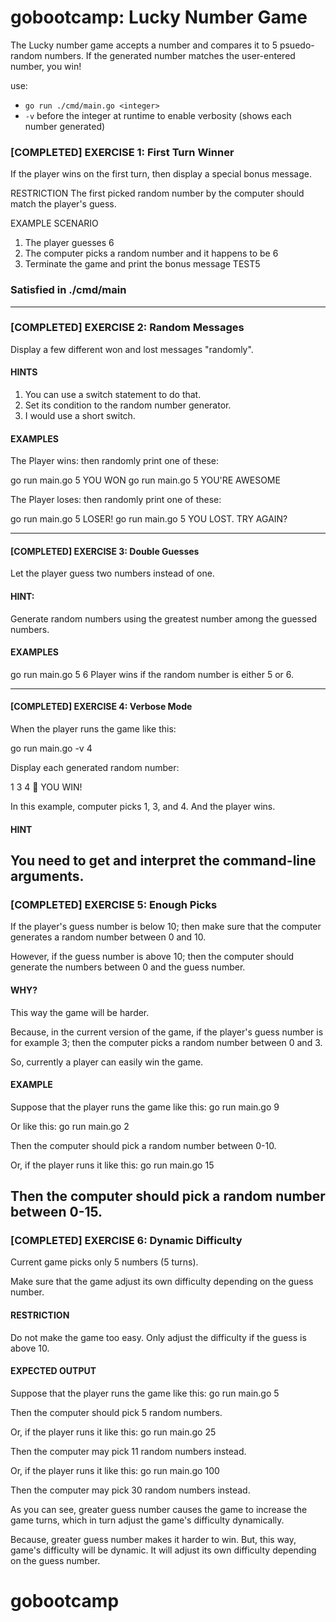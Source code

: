 # gobootcamp: Lucky Number Game

The Lucky number game accepts a number and compares it to 5 psuedo-random numbers. If the generated number matches the user-entered number, you win!

use:
* `go run ./cmd/main.go <integer>`
* `-v` before the integer at runtime to enable verbosity (shows each number generated)

### [COMPLETED] EXERCISE 1: First Turn Winner
If the player wins on the first turn, then display
a special bonus message.

RESTRICTION
The first picked random number by the computer should
match the player's guess.

EXAMPLE SCENARIO
1. The player guesses 6
2. The computer picks a random number and it happens to be 6
3. Terminate the game and print the bonus message
TEST5
 
### Satisfied in ./cmd/main
 
---------------------------------------------------------
### [COMPLETED] EXERCISE 2: Random Messages

Display a few different won and lost messages "randomly".

#### HINTS
1. You can use a switch statement to do that.
2. Set its condition to the random number generator.
3. I would use a short switch.

#### EXAMPLES
The Player wins: then randomly print one of these:

go run main.go 5
   YOU WON
go run main.go 5
   YOU'RE AWESOME

The Player loses: then randomly print one of these:

go run main.go 5
   LOSER!
go run main.go 5
   YOU LOST. TRY AGAIN?

---------------------------------------------------------
#### [COMPLETED] EXERCISE 3: Double Guesses

Let the player guess two numbers instead of one.

#### HINT:
Generate random numbers using the greatest number
among the guessed numbers.

#### EXAMPLES
go run main.go 5 6
Player wins if the random number is either 5 or 6.

---------------------------------------------------------
#### [COMPLETED] EXERCISE 4: Verbose Mode

When the player runs the game like this:

go run main.go -v 4

Display each generated random number:

   1 3 4 🎉  YOU WIN!

In this example, computer picks 1, 3, and 4. And the player wins.

#### HINT
You need to get and interpret the command-line arguments.
---------------------------------------------------------

### [COMPLETED] EXERCISE 5: Enough Picks

If the player's guess number is below 10;
then make sure that the computer generates a random
number between 0 and 10.

However, if the guess number is above 10; then the
computer should generate the numbers
between 0 and the guess number.

#### WHY?
This way the game will be harder.

Because, in the current version of the game, if
the player's guess number is for example 3; then the
computer picks a random number between 0 and 3.

So, currently a player can easily win the game.

#### EXAMPLE
Suppose that the player runs the game like this:
  go run main.go 9

Or like this:
  go run main.go 2

  Then the computer should pick a random number
  between 0-10.

Or, if the player runs it like this:
  go run main.go 15

  Then the computer should pick a random number
  between 0-15.
--------------------------------------------------------
### [COMPLETED] EXERCISE 6: Dynamic Difficulty

Current game picks only 5 numbers (5 turns).

Make sure that the game adjust its own difficulty
depending on the guess number.

#### RESTRICTION
Do not make the game too easy. Only adjust the
difficulty if the guess is above 10.

#### EXPECTED OUTPUT
Suppose that the player runs the game like this:
  go run main.go 5

  Then the computer should pick 5 random numbers.

Or, if the player runs it like this:
  go run main.go 25

  Then the computer may pick 11 random numbers
  instead.

Or, if the player runs it like this:
  go run main.go 100

  Then the computer may pick 30 random numbers
  instead.

As you can see, greater guess number causes the
game to increase the game turns, which in turn
adjust the game's difficulty dynamically.

Because, greater guess number makes it harder to win.
But, this way, game's difficulty will be dynamic.
It will adjust its own difficulty depending on the
guess number.
# gobootcamp
